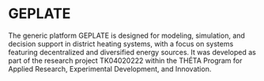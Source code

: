 # GEPLATE
The generic platform GEPLATE is designed for modeling, simulation, and decision support in district heating systems, with a focus on systems featuring decentralized and diversified energy sources. It was developed as part of the research project TK04020222 within the THÉTA Program for Applied Research, Experimental Development, and Innovation.
